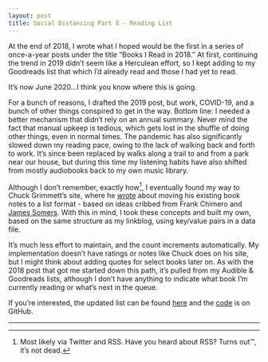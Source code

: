 ```yaml
---
layout: post
title: Social Distancing Part 8 - Reading List
---
```


At the end of 2018, I wrote what I hoped would be the first in a series of once-a-year posts under the title &#8220;Books I Read in 2018.&#8221; At first, continuing the trend in 2019 didn&#8217;t seem like a Herculean effort, so I kept adding to my Goodreads list that which I&#8217;d already read and those I had yet to read.

It&#8217;s now June 2020&#8230;I think you know where this is going.

For a bunch of reasons, I drafted the 2019 post, but work, COVID-19, and a bunch of other things conspired to get in the way. Bottom line: I needed a better mechanism that didn&#8217;t rely on an annual summary. Never mind the fact that manual upkeep is tedious, which gets lost in the shuffle of doing other things, even in normal times. The pandemic has also significantly slowed down my reading pace, owing to the lack of walking back and forth to work. It&#8217;s since been replaced by walks along a trail to and from a park near our house, but during this time my listening habits have also shifted from mostly audiobooks back to my own music library.

Although I don&#8217;t remember, exactly how[^1], I eventually found my way to Chuck Grimmett&#8217;s site, where he [wrote][cg] about moving his existing book notes to a list format - based on ideas cribbed from Frank Chimero and [James Somers][js]. With this in mind, I took these concepts and built my own, based on the same structure as my linkblog, using key/value pairs in a data file.

It&#8217;s much less effort to maintain, and the count increments automatically. My implementation doesn&#8217;t have ratings or notes like Chuck does on his site, but I might think about adding quotes for select books later on. As with the 2018 post that got me started down this path, it&#8217;s pulled from my Audible & Goodreads lists, although I don&#8217;t have anything to indicate what book I&#8217;m currently reading or what&#8217;s next in the queue. 

If you&#8217;re interested, the updated list can be found [here][] and the [code][] is on GitHub.

<hr />

[^1]: Most likely via Twitter and RSS. Have you heard about RSS? Turns out&trade;, it&#8217;s not dead.

[cg]: http://www.cagrimmett.com/development/2019/09/07/reading-list.html
[fc]: https://frankchimero.com
[js]: http://jsomers.net/#books
[here]: /reading/
[code]: https://github.com/chrisfinazzo/blog/blob/master/_data/reading.yml
